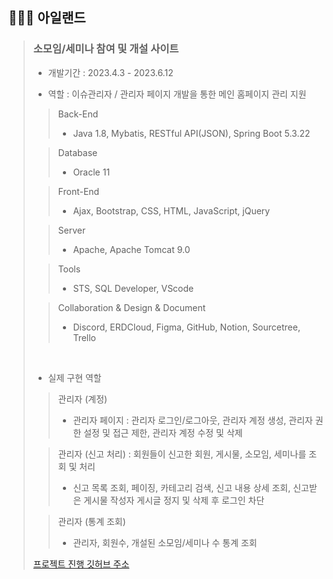 ## 🧑‍🤝‍🧑 아일랜드

> ### 소모임/세미나 참여 및 개설 사이트
>
> - 개발기간 : 2023.4.3 - 2023.6.12
>   
> - 역할 : 이슈관리자 / 관리자 페이지 개발을 통한 메인 홈페이지 관리 지원
>
>> Back-End
>> - Java 1.8, Mybatis, RESTful API(JSON), Spring Boot 5.3.22
>
>> Database
>> - Oracle 11
>
>> Front-End
>> - Ajax, Bootstrap, CSS, HTML, JavaScript, jQuery
>
>> Server
>> - Apache, Apache Tomcat 9.0
>
>> Tools
>> - STS, SQL Developer, VScode
>
>> Collaboration & Design & Document
>> - Discord, ERDCloud, Figma, GitHub, Notion, Sourcetree, Trello
>
> <br />
>
> - 실제 구현 역할
>> 관리자 (계정)
>> 
>> - 관리자 페이지 : 관리자 로그인/로그아웃, 관리자 계정 생성, 관리자 권한 설정 및 접근 제한, 관리자 계정 수정 및 삭제
>
>> 관리자 (신고 처리) : 회원들이 신고한 회원, 게시물, 소모임, 세미나를 조회 및 처리
>> 
>> - 신고 목록 조회, 페이징, 카테고리 검색, 신고 내용 상세 조회, 신고받은 게시물 작성자 게시글 정지 및 삭제 후 로그인 차단
>
>> 관리자 (통계 조회)
>> 
>> - 관리자, 회원수, 개설된 소모임/세미나 수 통계 조회 
> 
>[프로젝트 진행 깃허브 주소](https://github.com/postyoung/island)
